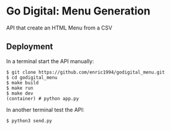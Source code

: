 # Go Digital: Menu Generation

API that create an HTML Menu from a CSV

## Deployment

In a terminal start the API manually:
```
$ git clone https://github.com/enric1994/godigital_menu.git
$ cd godigital_menu
$ make build
$ make run
$ make dev
(container) # python app.py
```

In another terminal test the API:
```
$ python3 send.py
```